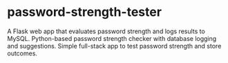 # password-strength-tester
A Flask web app that evaluates password strength and logs results to MySQL.  Python-based password strength checker with database logging and suggestions.  Simple full-stack app to test password strength and store outcomes.
